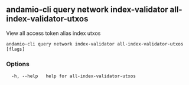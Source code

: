 ## andamio-cli query network index-validator all-index-validator-utxos

View all access token alias index utxos

```
andamio-cli query network index-validator all-index-validator-utxos [flags]
```

### Options

```
  -h, --help   help for all-index-validator-utxos
```

